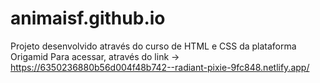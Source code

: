 # animaisf.github.io
Projeto desenvolvido através do curso de HTML e CSS da plataforma Origamid
Para acessar, através do link -> https://6350236880b56d004f48b742--radiant-pixie-9fc848.netlify.app/
